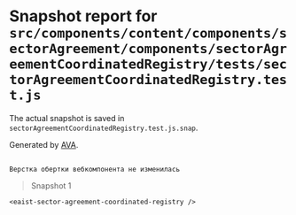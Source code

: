 # Snapshot report for `src/components/content/components/sectorAgreement/components/sectorAgreementCoordinatedRegistry/tests/sectorAgreementCoordinatedRegistry.test.js`

The actual snapshot is saved in `sectorAgreementCoordinatedRegistry.test.js.snap`.

Generated by [AVA](https://avajs.dev).

## 
    Верстка обертки вебкомпонента не изменилась


> Snapshot 1

    <eaist-sector-agreement-coordinated-registry />
